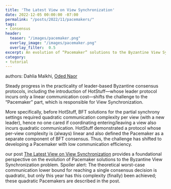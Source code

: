 ```yaml
---
title: 'The Latest View on View Synchronization'
date: 2022-12-05 00:00:00 -07:00
permalink: "/posts/2022/11/pacemakers/"
tags:
- Consensus
header:
  teaser: "/images/pacemaker.png"
  overlay_image: "/images/pacemaker.png"
  overlay_filter:  0.5
excerpt: An evolution of “Pacemaker” solutions to the Byzantine View Synchronization problem finally led to optimal communication-complexity solutions. 
category:
- tutorial
---
```


authors: Dahlia Malkhi, [Oded Naor](https://www.odednaor.work/)

Steady progress in the practicality of leader-based Byzantine consensus protocols, including the introduction of HotStuff—whose leader protocol incurs only a linear communication cost—shifts the challenge to the “Pacemaker” part, which is responsible for View Synchronization.

More specifically, before HotStuff, BFT solutions for the partial synchrony settings required quadratic communication complexity per view (with a new leader), hence no one cared if coordinating entering/leaving a view also incurs quadratic communication. HotStuff demonstrated a protocol whose per-view complexity is (always) linear and also defined the Pacemaker as a separate component of BFT consensus. 
Thus, the challenge has shifted to developing a Pacemaker with low communication efficiency.

our post [The Latest View on View Synchronization](https://blog.chain.link/view-synchronization/)
provides a foundational perspective on the evolution of Pacemaker solutions to the Byzantine View Synchronization problem.
Spoiler alert: The theoretical worst-case communication lower bound for reaching a single consensus decision is quadratic, but only this year has this complexity (finally) been achieved; these quadratic Pacemakers are described in the post.

